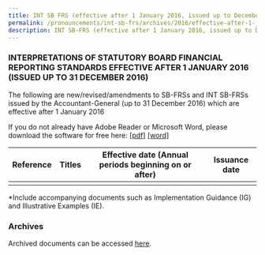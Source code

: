 ```yaml
---
title: INT SB FRS (effective after 1 January 2016, issued up to December 2016)
permalink: /pronouncements/int-sb-frs/archives/2016/effective-after-1-january-2016-issued-up-to-december-2016/
description: INT SB-FRS (effective after 1 January 2016, issued up to December 2016)
---
```

### INTERPRETATIONS OF STATUTORY BOARD FINANCIAL REPORTING STANDARDS EFFECTIVE AFTER 1 JANUARY 2016 (ISSUED UP TO 31 DECEMBER 2016)

  

The following are new/revised/amendments to SB-FRSs and INT SB-FRSs issued by the Accountant-General (up to 31 December 2016) which are effective after 1 January 2016

If you do not already have Adobe Reader or Microsoft Word, please download the software for free here: [\[pdf\]](http://www.adobe.com/products/acrobat/readstep2.html) [\[word\]](http://www.microsoft.com/downloads/details.aspx?FamilyID=95e24c87-8732-48d5-8689-ab826e7b8fdf&DisplayLang=en)

  
  
  
  

| Reference | Titles | Effective date (Annual periods beginning on or after) | Issuance date |
| --- | --- | --- | --- |
| | | | |

  
\*Include accompanying documents such as Implementation Guidance (IG) and Illustrative Examples (IE).  

  

### Archives 

  

Archived documents can be accessed [here](/pronouncements/interpretations-of-sb-frs/archives/).